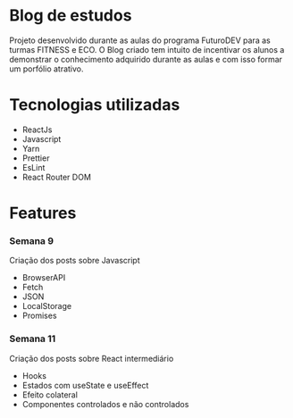 # Blog de estudos

Projeto desenvolvido durante as aulas do programa FuturoDEV para as turmas FITNESS e ECO. O Blog criado tem intuito de incentivar os alunos a demonstrar o conhecimento adquirido durante as aulas e com isso formar um porfólio atrativo.

# Tecnologias utilizadas

- ReactJs
- Javascript
- Yarn
- Prettier
- EsLint
- React Router DOM

# Features

### Semana 9

Criação dos posts sobre Javascript

- BrowserAPI
- Fetch
- JSON
- LocalStorage
- Promises

### Semana 11

Criação dos posts sobre React intermediário

- Hooks
- Estados com useState e useEffect
- Efeito colateral
- Componentes controlados e não controlados
